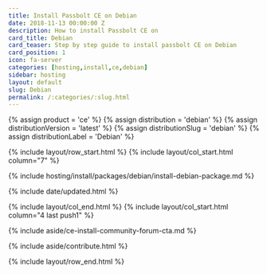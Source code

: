```yaml
---
title: Install Passbolt CE on Debian
date: 2018-11-13 00:00:00 Z
description: How to install Passbolt CE on
card_title: Debian
card_teaser: Step by step guide to install passbolt CE on Debian
card_position: 1
icon: fa-server
categories: [hosting,install,ce,debian]
sidebar: hosting
layout: default
slug: Debian
permalink: /:categories/:slug.html
---
```


{% assign product = 'ce' %}
{% assign distribution = 'debian' %}
{% assign distributionVersion = 'latest' %}
{% assign distributionSlug = 'debian' %}
{% assign distributionLabel = 'Debian' %}

{% include layout/row_start.html %}
{% include layout/col_start.html column="7" %}

{% include hosting/install/packages/debian/install-debian-package.md %}

{% include date/updated.html %}

{% include layout/col_end.html %}
{% include layout/col_start.html column="4 last push1" %}

{% include aside/ce-install-community-forum-cta.md %}

{% include aside/contribute.html %}

{% include layout/row_end.html %}
